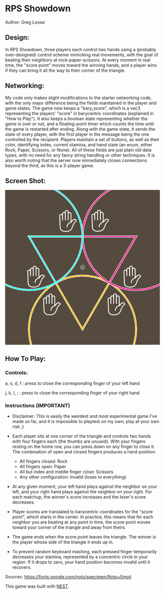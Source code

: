 # RPS Showdown

Author: Greg Loose

## Design:

In RPS Showdown, three players each control two hands using a (probably over-designed) control scheme mimicking real movements, with the goal of beating their neighbors at rock-paper-scissors. At every moment in real time, the "score point" moves toward the winning hands, and a player wins if they can bring it all the way to their corner of the triangle.

## Networking:

My code only makes slight modifications to the starter networking code, with the only major difference being the fields maintained in the player and game states. The game now keeps a "bary_score", which is a vec3 representing the players' "score" in barycentric coordinates (explained in "How to Play"). It also keeps a boolean state representing whether the game is over or not, and a floating-point timer which counts the time until the game is restarted after ending. Along with the game state, it sends the state of every player, with the first player in the message being the one controlled by the recipient. Players maintain a set of buttons, as well as their color, identifying index, current stamina, and hand state (an enum, either Rock, Paper, Scissors, or None). All of these fields are just plain old data types, with no need for any fancy string handling or other techniques. It is also worth noting that the server now immediately closes connections beyond the third, as this is a 3-player game.

## Screen Shot:

![Screen Shot](screenshot.png)

## How To Play:

### Controls:

a, s, d, f : press to close the corresponding finger of your left hand

j, k, l, ; : press to close the corresponding finger of your right hand

### Instructions (IMPORTANT)

* Disclaimer: This is easily the weirdest and most experimental game I've made so far, and it is impossible to playtest on my own; play at your own risk ;)

* Each player sits at one corner of the triangle and controls two hands with four fingers each (the thumbs are unused). With your fingers resting on the home row, you can press down on any finger to close it. The combination of open and closed fingers produces a hand position:
  * All fingers closed: Rock
  * All fingers open: Paper
  * All but index and middle finger close: Scissors
  * Any other configuration: Invalid (loses to everything)
* At any given moment, your left hand plays against the neighbor on your left, and your right hand plays against the neighbor on your right. For each matchup, the winner's score increases and the loser's score decreases.
* Player scores are translated to barycentric coordinates for the "score point", which starts in the center. In practice, this means that for each neighbor you are beating at any point in time, the score point moves toward your corner of the triangle and away from theirs.
* The game ends when the score point leaves the triangle. The winner is the player whose side of the triangle it ends up in.
* To prevent random keyboard mashing, each pressed finger temporarily decreases your stamina, represented by a concentric circle in your region. If it drops to zero, your hand position becomes invalid until it recovers.

Sources: https://fonts.google.com/noto/specimen/Noto+Emoji

This game was built with [NEST](NEST.md).

